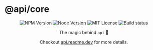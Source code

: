 # @api/core

<p align="center">
  <a href="https://npm.im/@api/core"><img src="https://img.shields.io/npm/v/@api/core?style=for-the-badge" alt="NPM Version"></a>
  <a href="https://npm.im/@api/core"><img src="https://img.shields.io/node/v/@api/core?style=for-the-badge" alt="Node Version"></a>
  <a href="https://npm.im/@api/core"><img src="https://img.shields.io/npm/l/@api/core?style=for-the-badge" alt="MIT License"></a>
  <a href="https://github.com/readmeio/api"><img src="https://img.shields.io/github/actions/workflow/status/readmeio/api/ci.yml?branch=main&style=for-the-badge" alt="Build status"></a>
</p>

<p align="center">
The magic behind <code>api</code> 🧙
</p>

<p align="center">
Checkout <a href="https://api.readme.dev">api.readme.dev</a> for more details.
</p>
